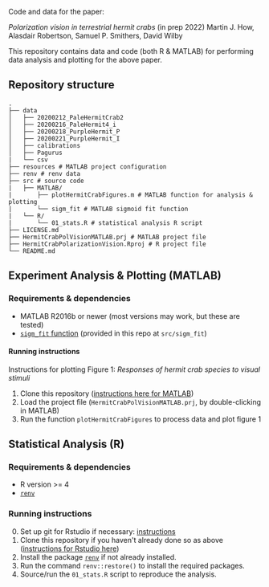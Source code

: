 Code and data for the paper:

*Polarization vision in terrestrial hermit crabs* (in prep 2022) Martin J. How, Alasdair Robertson, Samuel P. Smithers, David Wilby

This repository contains data and code (both R & MATLAB) for performing data analysis and plotting for the above paper.

## Repository structure

    .
    ├── data
    │   ├── 20200212_PaleHermitCrab2
    │   ├── 20200216_PaleHermit4_i
    │   ├── 20200218_PurpleHermit_P
    │   ├── 20200221_PurpleHermit_I
    │   ├── calibrations
    │   ├── Pagurus
    |   └── csv
    ├── resources # MATLAB project configuration
    ├── renv # renv data
    ├── src # source code
    |   ├── MATLAB/
    |       ├── plotHermitCrabFigures.m # MATLAB function for analysis & plotting
    |       └── sigm_fit # MATLAB sigmoid fit function
    |   └── R/
    |       └── 01_stats.R # statistical analysis R script
    ├── LICENSE.md
    ├── HermitCrabPolVisionMATLAB.prj # MATLAB project file
    ├── HermitCrabPolarizationVision.Rproj # R project file
    └── README.md

## Experiment Analysis & Plotting (MATLAB)

### Requirements & dependencies

-   MATLAB R2016b or newer (most versions may work, but these are tested)
-   [`sigm_fit` function](https://uk.mathworks.com/matlabcentral/fileexchange/42641-sigm_fit) (provided in this repo at `src/sigm_fit`)

#### Running instructions

Instructions for plotting Figure 1: *Responses of hermit crab species to visual stimuli*

1.  Clone this repository ([instructions here for MATLAB](https://uk.mathworks.com/help/simulink/ug/clone-git-repository.html))
2.  Load the project file (`HermitCrabPolVisionMATLAB.prj`, by double-clicking in MATLAB)
3.  Run the function `plotHermitCrabFigures` to process data and plot figure 1

## Statistical Analysis (R)

### Requirements & dependencies

-   R version \>= 4
-   [`renv`](https://rstudio.github.io/renv/articles/renv.html)

### Running instructions

0.  Set up git for Rstudio if necessary: [instructions](https://jennybc.github.io/2014-05-12-ubc/ubc-r/session03_git.html)
1.  Clone this repository if you haven't already done so as above ([instructions for Rstudio here](https://datacarpentry.org/rr-version-control/03-git-in-rstudio/index.html))
2.  Install the package [`renv`](https://rstudio.github.io/renv/articles/renv.html) if not already installed.
3.  Run the command `renv::restore()` to install the required packages.
4.  Source/run the `01_stats.R` script to reproduce the analysis.

